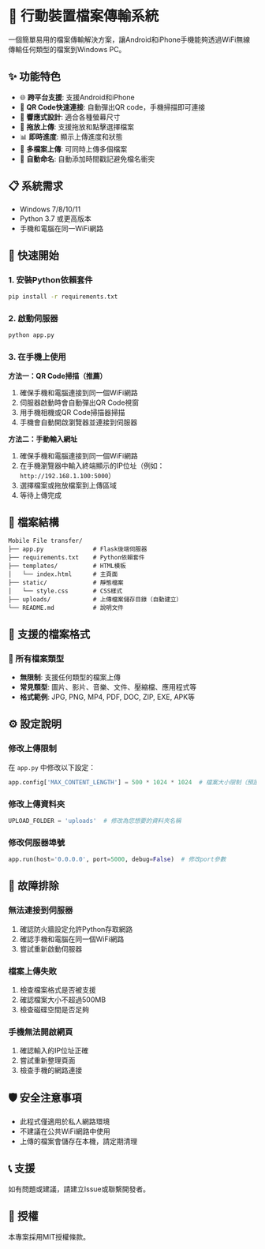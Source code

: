 # 📱 行動裝置檔案傳輸系統

一個簡單易用的檔案傳輸解決方案，讓Android和iPhone手機能夠透過WiFi無線傳輸任何類型的檔案到Windows PC。

## ✨ 功能特色

- 🌐 **跨平台支援**: 支援Android和iPhone
- 📲 **QR Code快速連接**: 自動彈出QR code，手機掃描即可連接
- 📱 **響應式設計**: 適合各種螢幕尺寸
- 🚀 **拖放上傳**: 支援拖放和點擊選擇檔案
- 📊 **即時進度**: 顯示上傳進度和狀態
- 🔄 **多檔案上傳**: 可同時上傳多個檔案
- 📁 **自動命名**: 自動添加時間戳記避免檔名衝突

## 📋 系統需求

- Windows 7/8/10/11
- Python 3.7 或更高版本
- 手機和電腦在同一WiFi網路

## 🚀 快速開始

### 1. 安裝Python依賴套件

```bash
pip install -r requirements.txt
```

### 2. 啟動伺服器

```bash
python app.py
```

### 3. 在手機上使用

**方法一：QR Code掃描（推薦）**
1. 確保手機和電腦連接到同一個WiFi網路
2. 伺服器啟動時會自動彈出QR Code視窗
3. 用手機相機或QR Code掃描器掃描
4. 手機會自動開啟瀏覽器並連接到伺服器

**方法二：手動輸入網址**
1. 確保手機和電腦連接到同一個WiFi網路
2. 在手機瀏覽器中輸入終端顯示的IP位址（例如：`http://192.168.1.100:5000`）
3. 選擇檔案或拖放檔案到上傳區域
4. 等待上傳完成

## 📁 檔案結構

```
Mobile File transfer/
├── app.py              # Flask後端伺服器
├── requirements.txt    # Python依賴套件
├── templates/          # HTML模板
│   └── index.html      # 主頁面
├── static/             # 靜態檔案
│   └── style.css       # CSS樣式
├── uploads/            # 上傳檔案儲存目錄（自動建立）
└── README.md           # 說明文件
```

## 🎯 支援的檔案格式

### 📁 所有檔案類型
- **無限制**: 支援任何類型的檔案上傳
- **常見類型**: 圖片、影片、音樂、文件、壓縮檔、應用程式等
- **格式範例**: JPG, PNG, MP4, PDF, DOC, ZIP, EXE, APK等

## ⚙️ 設定說明

### 修改上傳限制

在 `app.py` 中修改以下設定：

```python
app.config['MAX_CONTENT_LENGTH'] = 500 * 1024 * 1024  # 檔案大小限制（預設500MB）
```

### 修改上傳資料夾

```python
UPLOAD_FOLDER = 'uploads'  # 修改為您想要的資料夾名稱
```

### 修改伺服器埠號

```python
app.run(host='0.0.0.0', port=5000, debug=False)  # 修改port參數
```

## 🔧 故障排除

### 無法連接到伺服器
1. 確認防火牆設定允許Python存取網路
2. 確認手機和電腦在同一個WiFi網路
3. 嘗試重新啟動伺服器

### 檔案上傳失敗
1. 檢查檔案格式是否被支援
2. 確認檔案大小不超過500MB
3. 檢查磁碟空間是否足夠

### 手機無法開啟網頁
1. 確認輸入的IP位址正確
2. 嘗試重新整理頁面
3. 檢查手機的網路連接

## 🛡️ 安全注意事項

- 此程式僅適用於私人網路環境
- 不建議在公共WiFi網路中使用
- 上傳的檔案會儲存在本機，請定期清理

## 📞 支援

如有問題或建議，請建立Issue或聯繫開發者。

## 📄 授權

本專案採用MIT授權條款。 